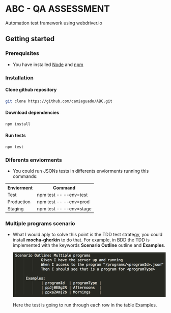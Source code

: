 # ABC - QA ASSESSMENT
Automation test framework using webdriver.io

## Getting started
### Prerequisites
 - You have installed [Node](https://nodejs.org/en/download/) and [npm](https://www.npmjs.com/get-npm)
 
### Installation
#### Clone github repository
```bash
git clone https://github.com/camiaguado/ABC.git
```
#### Download dependencies
```bash
npm install
```
#### Run tests
```bash
npm test
```

### Diferents enviorments
- You could run JSONs tests in differents enviorments running this commands:
<table>
  <tr>
    <th>Enviorment</th><th>Command</th>
  </tr>
  <tr>
    <td>Test</td><td>npm test -- --env=test</td>
  </tr>
  <tr>
    <td>Production</td><td>npm test -- --env=prod</td>
  </tr>
  <tr>
    <td>Staging</td><td>npm test -- --env=stage</td>
  </tr>
</table>


### Multiple programs scenario
- What I would aply to solve this point is the TDD test strategy, you could install **mocha-gherkin** to do that.
  For example, in BDD the TDD is implemented with the keywords **Scenario Outline** outline and **Examples**.
  
  ![Multiple programs exercise](https://github.com/camiaguado/ABC/blob/master/test/multipleProgramsExercise.png?raw=true)
 
            
            
   Here the test is going to run through each row in the table Examples.
